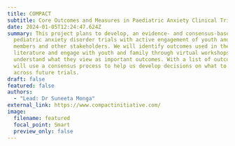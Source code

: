 ```yaml
---
title: COMPACT
subtitle: Core Outcomes and Measures in Paediatric Anxiety Clinical Trials
date: 2024-01-05T12:24:47.624Z
summary: This project plans to develop, an evidence- and consensus-based COS for
  pediatric anxiety disorder trials with active engagement of youth and family
  members and other stakeholders. We will identify outcomes used in the
  literature and engage with youth and family through virtual workshops, to
  understand what they view as important outcomes. With a list of outcomes, we
  will use a consensus process to help us develop decisions on what to measure
  across future trials.
draft: false
featured: false
authors:
  - "Lead: Dr Suneeta Monga"
external_link: https://www.compactinitiative.com/
image:
  filename: featured
  focal_point: Smart
  preview_only: false
---
```


